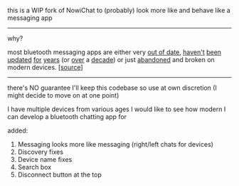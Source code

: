 this is a WIP fork of NowiChat to (probably) look more like and behave like a messaging app

---
why?

most bluetooth messaging apps are either very [out of date](https://github.com/imefarhan/Bluetooth-Chat), [haven't](https://github.com/halilozel1903/AndroidBluetoothChatApp) [been](https://github.com/glodanif/BluetoothChat) [updated](https://github.com/atilag/BluetoothLEChat) [for](https://github.com/i-am-mani/Android-Kotlin-Bluetooth-Chat-App) [years](https://github.com/webianks/BluetoothChat) (or [over](https://github.com/onlyinamerica/blemeshchat) a [decade](https://github.com/n8fr8/gilgamesh)) or just [abandoned](https://github.com/sDevPrem/bluetooth-chat-mvvm) and broken on modern devices. [[source](https://www.google.com/search?q=bluetooth+chat+android+site:github.com)]

---

there's NO guarantee I'll keep this codebase so use at own discretion (I might decide to move on at one point)

I have multiple devices from various ages I would like to see how modern I can develop a bluetooth chatting app for

added:
1. Messaging looks more like messaging (right/left chats for devices)
2. Discovery fixes
3. Device name fixes
4. Search box
5. Disconnect button at the top
